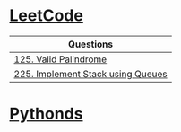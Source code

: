 # [LeetCode](https://leetcode.com/problemset/all/)

| Questions     |
| ------------- |
| [125. Valid Palindrome](https://github.com/noobExtendsBot/ds_algo/blob/master/leetcode/125_valid_palindrome.py)     |
| [225. Implement Stack using Queues](https://github.com/noobExtendsBot/ds_algo/blob/master/leetcode/225_implement_stack_using_queues.py)     |



# [Pythonds](https://runestone.academy/ns/books/published/pythonds/index.html)